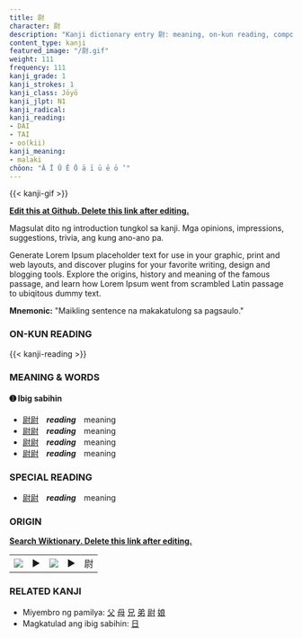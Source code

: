 ```yaml
---
title: 尉
character: 尉
description: "Kanji dictionary entry 尉: meaning, on-kun reading, compounds, origin, related kanji"
content_type: kanji
featured_image: "/尉.gif"
weight: 111
frequency: 111
kanji_grade: 1
kanji_strokes: 1
kanji_class: Jōyō
kanji_jlpt: N1
kanji_radical: 
kanji_reading: 
- DAI
- TAI
- oo(kii)
kanji_meaning:
- malaki
chōon: "Ā Ī Ū Ē Ō ā ī ū ē ō ’"
---
```

[//]: # (Don't edit the line below. Kanji animated GIF code is automatically generated.)
{{< kanji-gif >}}

[//]: # (Edit below this line.)

**[Edit this at Github. Delete this link after editing.](https://github.com/tim0g/tim/tree/main/content/kanji/尉/index.md)**

Magsulat dito ng introduction tungkol sa kanji. Mga opinions, impressions, suggestions, trivia, ang kung ano-ano pa.

Generate Lorem Ipsum placeholder text for use in your graphic, print and web layouts, and discover plugins for your favorite writing, design and blogging tools. Explore the origins, history and meaning of the famous passage, and learn how Lorem Ipsum went from scrambled Latin passage to ubiqitous dummy text.
 
**Mnemonic:** "Maikling sentence na makakatulong sa pagsaulo."

### ON-KUN READING

[//]: # (Don't edit the line below. ON-KUN READING code is automatically generated.)
{{< kanji-reading >}}

### MEANING & WORDS

#### ➊ **Ibig sabihin**
  - [尉](../尉)[尉](../尉)　***reading***　meaning
  - [尉](../尉)[尉](../尉)　***reading***　meaning
  - [尉](../尉)[尉](../尉)　***reading***　meaning
  - [尉](../尉)[尉](../尉)　***reading***　meaning

### SPECIAL READING
  - [尉](../尉)[尉](../尉)　***reading***　meaning

### ORIGIN

**[Search Wiktionary. Delete this link after editing.](https://wiktionary.org/wiki/尉)**
<table class="kanji-table"><tr><td>
<img src="60px-尉-bronze.svg.png">
</td><td>▶</td><td>
<img src="60px-尉-oracle.svg.png">
</td><td>▶</td>
<td class="kanji-origin">尉</td>
</tr></table>

### RELATED KANJI
- Miyembro ng pamilya: [父](../父) [母](../母) [兄](../兄) [弟](../弟) [尉](../尉) [娘](../娘)
- Magkatulad ang ibig sabihin: [日](../日)
